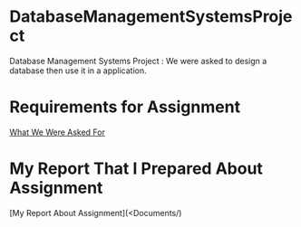 # DatabaseManagementSystemsProject
Database Management Systems Project : We were asked to design a database then use it in a application. 

# Requirements for Assignment
[What We Were Asked For](Documents/Projev1.pdf)

# My Report That I Prepared About Assignment
[My Report About Assignment](<Documents/<Rapor Github.pdf>)

